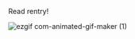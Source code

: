 
 Read rentry!


![ezgif com-animated-gif-maker (1)](https://github.com/user-attachments/assets/1fba0d60-a551-4eb5-ac9e-51241b31f49b)
